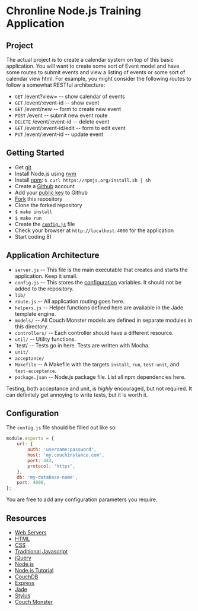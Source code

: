 # Chronline Node.js Training Application

## Project

The actual project is to create a calendar system on top of this basic application. You will want to create some sort of Event model and have some routes to submit events and view a listing of events or some sort of calendar view html. For example, you might consider the following routes to follow a somewhat RESTful architecture:

- `GET`    /event?view=<calendar view style> -- show calendar of events
- `GET`    /event/:event-id                  -- show event
- `GET`    /event/new                        -- form to create new event
- `POST`   /event                            -- submit new event route
- `DELETE` /event/:event-id                  -- delete event
- `GET`    /event/:event-id/edit             -- form to edit event
- `PUT`    /event/:event-id                  -- update event

## Getting Started

- Get [git](https://help.github.com/articles/set-up-git)
- Install Node.js using [nvm](https://github.com/creationix/nvm)
- Install [npm](http://npmjs.org/): `$ curl https://npmjs.org/install.sh | sh`
- Create a [Github](http://github.com/) account
- Add your [public key](https://help.github.com/articles/generating-ssh-keys) to Github
- [Fork](https://help.github.com/articles/fork-a-repo) this repository
- Clone the forked repository
- `$ make install`
- `$ make run`
- Create the [`config.js`](#configuration) file
- Check your browser at `http://localhost:4000` for the application
- Start coding 8)

## Application Architecture

- `server.js`      -- This file is the main executable that creates and starts the application. Keep it small.
- `config.js`      -- This stores the [configuration](#configuration) variables. It should not be added to the repository.
- `lib/`
-   `route.js`     -- All application routing goes here.
-   `helpers.js`   -- Helper functions defined here are available in the Jade template engine.
-   `models/`      -- All Couch Monster models are defined in separate modules in this directory.
-   `controllers/` -- Each controller should have a different resource.
-   `util/`        -- Utility functions.
- `test/           -- Tests go in here. Tests are written with Mocha.
-   `unit/`
-   `acceptance/`
- `Makefile`       -- A Makefile with the targets `install`, `run`, `test-unit`, and `test-acceptance`.
- `package.json`   -- Node.js package file. List all npm dependencies here.

Testing, both acceptance and unit, is *highly* encouraged, but not required. It can definitely get annoying to write tests, but it is worth it.

## Configuration

The `config.js` file should be filled out like so:

``` js
module.exports = {
    url: {
        auth: 'username:password',
        host: 'my.couchinstance.com',
        port: 443,
        protocol: 'https',
    },
    db: 'my-database-name',
    port: 4000,
};
```

You are free to add any configuration parameters you require.

## Resources

- [Web Servers](http://computer.howstuffworks.com/web-server.htm)
- [HTML](http://www.w3schools.com/html/default.asp)
- [CSS](http://www.w3schools.com/css/default.asp)
- [Traditional Javascript](http://www.w3schools.com/js/default.asp)
- [jQuery](http://www.jquery.com)
- [Node.js](http://nodejs.org/)
- [Node.js Tutorial](http://nodemanual.org/latest/)
- [CouchDB](http://wiki.apache.org/couchdb/)
- [Express](http://expressjs.com/)
- [Jade](https://github.com/visionmedia/jade)
- [Stylus](http://learnboost.github.com/stylus/)
- [Couch Monster](https://github.com/jep37/couch-monster)

